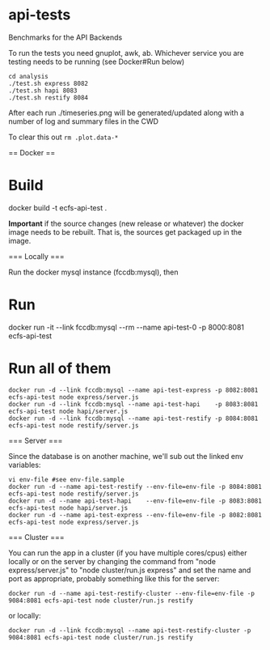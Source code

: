 api-tests
=========

Benchmarks for the API Backends

To run the tests you need gnuplot, awk, ab.  Whichever service you are testing needs to be running (see Docker#Run below)

```
cd analysis
./test.sh express 8082
./test.sh hapi 8083
./test.sh restify 8084
```

After each run ./timeseries.png will be generated/updated along with a number of log and summary files in the CWD

To clear this out `rm .plot.data-*`

== Docker ==

# Build

docker build -t ecfs-api-test .

**Important** if the source changes (new release or whatever) the docker image needs to be rebuilt.
That is, the sources get packaged up in the image.

=== Locally ===

Run the docker mysql instance (fccdb:mysql), then

# Run

docker run -it --link fccdb:mysql --rm --name api-test-0 -p 8000:8081 ecfs-api-test

# Run all of them 

```
docker run -d --link fccdb:mysql --name api-test-express -p 8082:8081 ecfs-api-test node express/server.js
docker run -d --link fccdb:mysql --name api-test-hapi    -p 8083:8081 ecfs-api-test node hapi/server.js
docker run -d --link fccdb:mysql --name api-test-restify -p 8084:8081 ecfs-api-test node restify/server.js
```
=== Server ===

Since the database is on another machine, we'll sub out the linked env variables:

```
vi env-file #see env-file.sample
docker run -d --name api-test-restify --env-file=env-file -p 8084:8081 ecfs-api-test node restify/server.js
docker run -d --name api-test-hapi    --env-file=env-file -p 8083:8081 ecfs-api-test node hapi/server.js
docker run -d --name api-test-express --env-file=env-file -p 8082:8081 ecfs-api-test node express/server.js
```

=== Cluster ===

You can run the app in a cluster (if you have multiple cores/cpus) either 
locally or on the server by changing the command from 
"node express/server.js" to "node cluster/run.js express" 
and set the name and port as appropriate, probably something like this for the server:

```
docker run -d --name api-test-restify-cluster --env-file=env-file -p 9084:8081 ecfs-api-test node cluster/run.js restify
```

or locally:

```
docker run -d --link fccdb:mysql --name api-test-restify-cluster -p 9084:8081 ecfs-api-test node cluster/run.js restify
```

